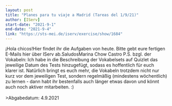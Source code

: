 ```yaml
---
layout: post
title: "Planes para tu viaje a Madrid (Tareas del 1/9/21)"
author: [IServ]
start-date: "2021-9-1"
end-date: "2021-9-4"
link: "https://sts-mei.de/iserv/exercise/show/1684"
---
```

¡Hola chicos!Hier findet ihr die Aufgaben von heute. Bitte gebt eure fertigen E-Mails hier über IServ ab.SaludosMarina Chow Castro P.S. bzgl. der Vokabeln: Ich habe in die Beschreibung der Vokabelsets auf Quizlet das jeweilige Datum des Tests hinzugefügt, sodass es hoffentlich für euch klarer ist. Natürlich bringt es euch mehr, die Vokabeln trotzdem nicht nur kurz vor dem jeweiligen Test, sondern regelmäßig (mindestens wöchentlich) zu lernen - dann habt ihr bestenfalls auch länger etwas davon und könnt auch noch aktiver mitarbeiten. :)<br><br>>Abgabedatum: 4.9.2021